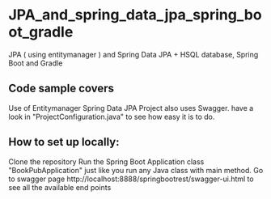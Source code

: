# JPA_and_spring_data_jpa_spring_boot_gradle

JPA ( using entitymanager ) and Spring Data JPA + HSQL database, Spring Boot and Gradle


Code sample covers
------------------
Use of Entitymanager
Spring Data JPA
Project also uses Swagger. have a look in "ProjectConfiguration.java" to see how easy it is to do.

How to set up locally:
----------------------
Clone the repository 
Run the Spring Boot Application class "BookPubApplication" just like you run any Java class with main method.
Go to swagger page http://localhost:8888/springbootrest/swagger-ui.html  to see all the available end points


